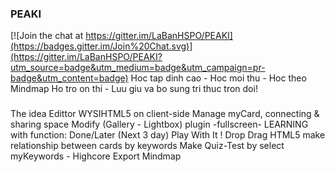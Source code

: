 ### PEAKI

[![Join the chat at https://gitter.im/LaBanHSPO/PEAKI](https://badges.gitter.im/Join%20Chat.svg)](https://gitter.im/LaBanHSPO/PEAKI?utm_source=badge&utm_medium=badge&utm_campaign=pr-badge&utm_content=badge)
 Hoc tap dinh cao - Hoc moi thu - Hoc theo Mindmap
 Ho tro on thi - Luu giu va bo sung tri thuc tron doi!

###
The idea
    Edittor WYSIHTML5 on client-side
    Manage myCard, connecting & sharing space
    Modify (Gallery - Lightbox) plugin -fullscreen- LEARNING with function: Done/Later (Next 3 day)
    Play With It !    Drop Drag HTML5 make relationship between cards by keywords
    Make Quiz-Test by select myKeywords  - Highcore
    Export Mindmap
